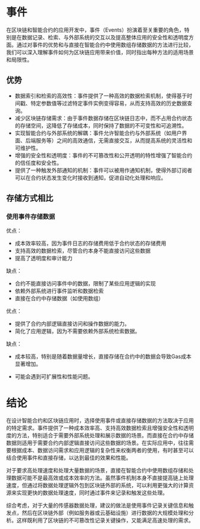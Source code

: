 # 事件

在区块链和智能合约的应用开发中，事件（Events）扮演着至关重要的角色，特别是在数据记录、检索、与外部系统的交互以及提高整体应用的安全性和透明度方面。通过对事件的优势和与直接在智能合约中使用数组存储数据的方法进行比较，我们可以深入理解事件如何为区块链应用带来价值，同时指出每种方法的适用场景和局限性。

## 优势

* 数据索引和检索的高效性：事件提供了一种高效的数据检索机制，使得基于时间戳、特定参数值等过滤特定事件实例变得容易，从而支持高效的历史数据查询。
* 减少区块链存储需求：由于事件数据存储在区块链日志中，而不占用合约状态的存储空间，这降低了存储成本，同时保持了数据的不可变性和可追溯性。
* 实现智能合约与外部系统的解耦：事件允许智能合约与外部系统（如用户界面、后端服务等）之间的高效通信，无需直接交互，从而提高系统的灵活性和可维护性。
* 增强的安全性和透明度：事件的不可篡改性和公开透明的特性增强了智能合约的信任度和安全性。
* 提供了一种触发外部通知的机制：事件可以被用作通知机制，使得外部订阅者可以在合约状态发生变化时接收到通知，促进自动化处理和响应。



## 存储方式相比

### 使用事件存储数据

优点：

* 成本效率较高，因为事件日志的存储费用低于合约状态的存储费用
* 支持高效的数据检索，尽管合约本身不能直接访问这些数据
* 提高了透明度和审计能力

缺点：

* 合约不能直接访问事件中的数据，限制了某些应用逻辑的实现
* 依赖外部系统进行事件监听和数据检索
* 直接在合约中存储数据（如使用数组）



优点：

* 提供了合约内部逻辑直接访问和操作数据的能力。
* 简化了应用逻辑，因为不需要依赖外部系统检索数据。

缺点：

* 成本较高，特别是随着数据量增长，直接存储在合约中的数据会导致Gas成本显著增加。

* 可能会遇到可扩展性和性能问题。

  

# 结论

在设计智能合约和区块链应用时，选择使用事件或直接存储数据的方法取决于应用的特定需求。事件提供了一种成本效率高、支持高效数据检索且增强安全性和透明度的方法，特别适合于需要外部系统处理和展示数据的场景。而直接在合约中存储数据则适用于需要合约内部逻辑直接访问这些数据的场景。在实际应用中，往往需要根据成本、数据访问需求和应用逻辑的复杂性来权衡两者的使用，有时甚至可以结合使用事件和直接存储，以达到最佳的效果和性能。

对于要求高处理速度和处理大量数据的场景，直接在智能合约中使用数组存储和处理数据可能不是最高效或成本效率的方法。虽然事件机制本身不直接提高链上处理速度，但通过将数据处理逻辑外包到区块链外部的系统，可以利用更强大的计算资源来实现更快的数据处理速度，同时通过事件来记录和触发这些处理。

综合考虑，对于大量的传感器数据处理，建议的做法是使用事件记录关键信息和触发点，然后在区块链外部（例如服务器或云基础设施）进行数据的大规模处理和分析。这样既利用了区块链的不可篡改性记录关键操作，又能满足高速处理的需求。